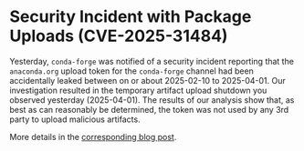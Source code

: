 # Security Incident with Package Uploads (CVE-2025-31484)

Yesterday, `conda-forge` was notified of a security incident reporting that the `anaconda.org` upload token
for the `conda-forge` channel had been accidentally leaked between on or about 2025-02-10 to 2025-04-01. Our
investigation resulted in the temporary artifact upload shutdown you observed yesterday (2025-04-01). The results
of our analysis show that, as best as can reasonably be determined, the token was not used by any 3rd party to
upload malicious artifacts.

More details in the [corresponding blog post](/blog/2025/04/02/security-incident-with-package-uploads/).
